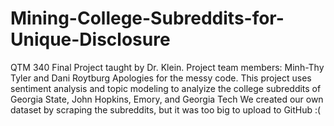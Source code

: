 # Mining-College-Subreddits-for-Unique-Disclosure
QTM 340 Final Project taught by Dr. Klein. Project team members: Minh-Thy Tyler and Dani Roytburg
Apologies for the messy code. This project uses sentiment analysis and topic modeling to analyize the college subreddits of Georgia State, John Hopkins, Emory, and Georgia Tech
We created our own dataset by scraping the subreddits, but it was too big to upload to GitHub :(
